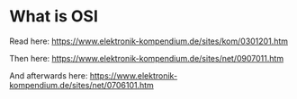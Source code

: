 # What is OSI

Read here:
https://www.elektronik-kompendium.de/sites/kom/0301201.htm

Then here:
https://www.elektronik-kompendium.de/sites/net/0907011.htm

And afterwards here:
https://www.elektronik-kompendium.de/sites/net/0706101.htm

